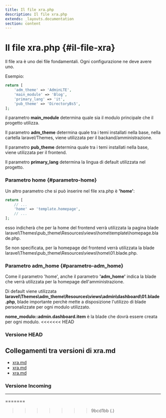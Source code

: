 ```yaml
---
title: Il file xra.php
description: Il file xra.php
extends: _layouts.documentation
section: content
---
```


# Il file xra.php {#il-file-xra}

Il file xra è uno dei file fondamentali. Ogni configurazione ne deve avere uno. 

Esempio:

```php
return [
    'adm_theme' => 'AdminLTE',
    'main_module' => 'Blog',
    'primary_lang' => 'it',
    'pub_theme' => 'DirectoryBs5',
];
```
il parametro **main_module** determina quale sia il modulo principale che il progetto utilizza.

Il parametro **adm_theme** determina quale tra i temi installati nella base, nella cartella laravel/Themes, viene utilizzata per il backand/amministrazione.

Il parametro **pub_theme** determina quale tra i temi installati nella base, viene utilizzata per il frontend.

Il parametro **primary_lang** determina la lingua di default utilizzata nel progetto.

### Parametro home {#parametro-home}

Un altro parametro che si può inserire nel file xra.php è **'home'**:

```php
return [
    // ...
    'home' => 'template.homepage',
    // ...
];
```
esso indicherà che per la home del frontend verrà utilizzata la pagina blade laravel\Themes\pub_theme\Resources\views\home\template\homepage.blade.php.

Se non specificata, per la homepage del frontend verrà utilizzata la blade laravel\Themes\pub_theme\Resources\views\home\01.blade.php.

### Parametro adm_home {#parametro-adm_home}

Come il parametro 'home', anche il parametro **'adm_home'** indica la blade che verrà utilizzata per la homepage dell'amministrazione.

Di default viene utilizzata **laravel\Themes\adm_theme\Resources\views\admin\dashboard\01.blade.php**, blade importante perchè mette a disposizione l'utilizzo di blade personalizzate per ogni modulo utilizzato.

**nome_modulo::admin.dashboard.item** è la blade che dovrà essere creata per ogni modulo.
<<<<<<< HEAD
### Versione HEAD


## Collegamenti tra versioni di xra.md
* [xra.md](../../../Xot/docs/install/xra.md)
* [xra.md](../../../Tenant/docs/it/xra.md)
* [xra.md](../../../Tenant/docs/it/config/xra.md)


### Versione Incoming


---

=======
>>>>>>> 9bcd1bb (.)
